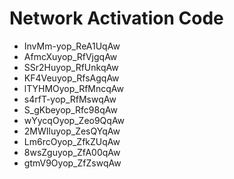 # Network Activation Code
* InvMm-yop_ReA1UqAw
* AfmcXuyop_RfVjgqAw
* SSr2Huyop_RfUnkqAw
* KF4Veuyop_RfsAgqAw
* lTYHMOyop_RfMncqAw
* s4rfT-yop_RfMswqAw
* S_gKbeyop_Rfc98qAw
* wYycqOyop_Zeo9QqAw
* 2MWIluyop_ZesQYqAw
* Lm6rcOyop_ZfkZUqAw
* 8wsZguyop_ZfA00qAw
* gtmV9Oyop_ZfZswqAw